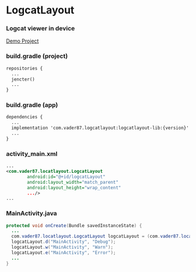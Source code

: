 # LogcatLayout

### Logcat viewer in device

[Demo Project](https://github.com/ChanUkLee/LogcatLayout-Demo.git)

### build.gradle (project)
```xml
repositories {
  ...
  jencter()
  ...
}
```

### build.gradle (app)
```xml
dependencies {
  ...
  implementation 'com.vader87.logcatlayout:logcatlayout-lib:{version}'
  ...
}
```

### activity_main.xml
```xml
...
<com.vader87.locatlayout.LogcatLayout
        android:id="@+id/logcatLayout"
        android:layout_width="match_parent"
        android:layout_height="wrap_content"
        .../>
...
```

### MainActivity.java
```	java
protected void onCreate(Bundle savedInstanceState) {
  ...
  com.vader87.locatlayout.LogcatLayout logcatLayout = (com.vader87.locatlayout.LogcatLayout)findViewById(R.id.logcatLayout);
  logcatLayout.d("MainActivity", "Debug");
  logcatLayout.w("MainActivity", "Warn");
  logcatLayout.e("MainActivity", "Error");
  ...
}
```
